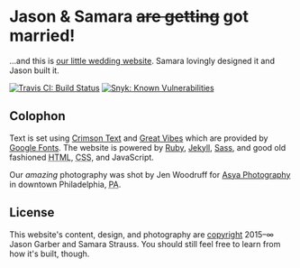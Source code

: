 # Jason & Samara ~~are getting~~ got married!

…and this is [our little wedding website](https://jasonandsamara.com). Samara lovingly designed it and Jason built it.

[![Travis CI: Build Status](https://img.shields.io/travis/jgarber623/jasonandsamara.com/master.svg?style=flat-square)](https://travis-ci.org/jgarber623/jasonandsamara.com)
[![Snyk: Known Vulnerabilities](https://snyk.io/test/github/jgarber623/jasonandsamara.com/badge.svg?style=flat-square)](https://snyk.io/test/github/jgarber623/jasonandsamara.com)

## Colophon

Text is set using [Crimson Text](https://fonts.google.com/specimen/Crimson+Text) and [Great Vibes](https://fonts.google.com/specimen/Great+Vibes) which are provided by [Google Fonts](https://fonts.google.com). The website is powered by [Ruby](https://www.ruby-lang.org), [Jekyll](http://jekyllrb.com), [Sass](http://sass-lang.com), and good old fashioned <abbr title="Hypertext Markup Language">HTML</abbr>, <abbr title="Cascading Style Sheets">CSS</abbr>, and JavaScript.

Our _amazing_ photography was shot by Jen Woodruff for [Asya Photography](https://asyaphotography.com) in downtown Philadelphia, <abbr title="Pennsylvania">PA</abbr>.

## License

This website's content, design, and photography are [copyright](https://github.com/jgarber623/jasonandsamara.com/blob/master/LICENSE) 2015–∞ Jason Garber and Samara Strauss. You should still feel free to learn from how it's built, though.
